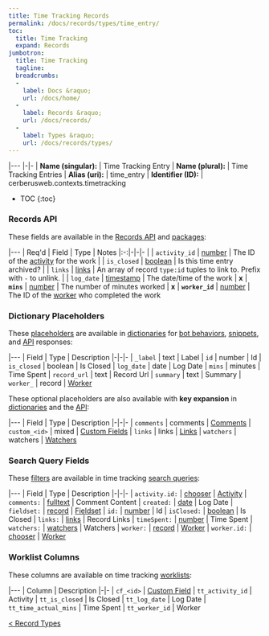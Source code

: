 ```yaml
---
title: Time Tracking Records
permalink: /docs/records/types/time_entry/
toc:
  title: Time Tracking
  expand: Records
jumbotron:
  title: Time Tracking
  tagline: 
  breadcrumbs:
  -
    label: Docs &raquo;
    url: /docs/home/
  -
    label: Records &raquo;
    url: /docs/records/
  -
    label: Types &raquo;
    url: /docs/records/types/
---
```


|---
|-|-
| **Name (singular):** | Time Tracking Entry
| **Name (plural):** | Time Tracking Entries
| **Alias (uri):** | time_entry
| **Identifier (ID):** | cerberusweb.contexts.timetracking

* TOC
{:toc}

### Records API

These fields are available in the [Records API](/docs/api/endpoints/records/) and [packages](/docs/packages/):

|---
| Req'd | Field | Type | Notes
|:-:|-|-|-
|   | `activity_id` | [number](/docs/records/fields/types/number/) | The ID of the [activity](/docs/records/types/timetracking_activity/) for the work 
|   | `is_closed` | [boolean](/docs/records/fields/types/boolean/) | Is this time entry archived? 
|   | `links` | [links](/docs/records/fields/types/links/) | An array of record `type:id` tuples to link to. Prefix with `-` to unlink. 
|   | `log_date` | [timestamp](/docs/records/fields/types/timestamp/) | The date/time of the work 
| **x** | **`mins`** | [number](/docs/records/fields/types/number/) | The number of minutes worked 
| **x** | **`worker_id`** | [number](/docs/records/fields/types/number/) | The ID of the [worker](/docs/records/types/worker/) who completed the work 

### Dictionary Placeholders

These [placeholders](/docs/bots/scripting/placeholders/) are available in [dictionaries](/docs/bots/behaviors/dictionaries/) for [bot behaviors](/docs/bots/behaviors/), [snippets](/docs/snippets/), and [API](/docs/api/) responses:

|---
| Field | Type | Description
|-|-|-
| `_label` | text | Label
| `id` | number | Id
| `is_closed` | boolean | Is Closed
| `log_date` | date | Log Date
| `mins` | minutes | Time Spent
| `record_url` | text | Record Url
| `summary` | text | Summary
| `worker_` | record | [Worker](/docs/records/types/worker/)

These optional placeholders are also available with **key expansion** in [dictionaries](/docs/bots/behaviors/dictionaries/key-expansion/) and the [API](/docs/api/responses/#expanding-keys-in-api-requests):

|---
| Field | Type | Description
|-|-|-
| `comments` | comments | [Comments](/docs/bots/behaviors/dictionaries/key-expansion/#comments)
| `custom_<id>` | mixed | [Custom Fields](/docs/bots/behaviors/dictionaries/key-expansion/#custom-fields)
| `links` | links | [Links](/docs/bots/behaviors/dictionaries/key-expansion/#links)
| `watchers` | watchers | [Watchers](/docs/bots/behaviors/dictionaries/key-expansion/#watchers)
	
### Search Query Fields

These [filters](/docs/search/filters/) are available in time tracking [search queries](/docs/search/):

|---
| Field | Type | Description
|-|-|-
| `activity.id:` | [chooser](/docs/search/filters/choosers/) | [Activity](/docs/records/types/timetracking_activity/)
| `comments:` | [fulltext](/docs/search/filters/fulltext/) | Comment Content
| `created:` | [date](/docs/search/filters/dates/) | Log Date
| `fieldset:` | [record](/docs/search/deep-search/) | [Fieldset](/docs/records/types/custom_fieldset/)
| `id:` | [number](/docs/search/filters/numbers/) | Id
| `isClosed:` | [boolean](/docs/search/filters/booleans/) | Is Closed
| `links:` | [links](/docs/search/filters/links/) | Record Links
| `timeSpent:` | [number](/docs/search/filters/numbers/) | Time Spent
| `watchers:` | [watchers](/docs/search/filters/watchers/) | Watchers
| `worker:` | [record](/docs/search/deep-search/) | [Worker](/docs/records/types/worker/)
| `worker.id:` | [chooser](/docs/search/filters/choosers/) | [Worker](/docs/records/types/worker/)
	
### Worklist Columns

These columns are available on time tracking [worklists](/docs/worklists/):

|---
| Column | Description
|-|-
| `cf_<id>` | [Custom Field](/docs/records/types/custom_field/)
| `tt_activity_id` | Activity
| `tt_is_closed` | Is Closed
| `tt_log_date` | Log Date
| `tt_time_actual_mins` | Time Spent
| `tt_worker_id` | Worker

<div class="section-nav">
	<div class="left">
		<a href="/docs/records/types/" class="prev">&lt; Record Types</a>
	</div>
	<div class="right align-right">
	</div>
</div>
<div class="clear"></div>